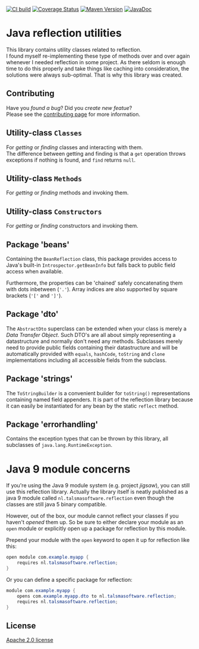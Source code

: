 [![CI build][ci-img]][ci]
[![Coverage Status][coveralls-img]][coveralls]
[![Maven Version][maven-img]][maven]
[![JavaDoc][javadoc-img]][javadoc]

# Java reflection utilities

This library contains utility classes related to reflection.  
I found myself re-implementing these type of methods over and over again 
whenever I needed reflection in some project.
As there seldom is enough time to do this properly and take things like caching
into consideration, the solutions were always sub-optimal.
That is why this library was created.

## Contributing

Have you _found a bug_? Did you _create new featue_?  
Please see the [contributing page](docs/CONTRIBUTING.md) for more information.

## Utility-class `Classes`

For _getting_ or _finding_ classes and interacting with them.  
The difference between getting and finding is that a `get` operation
throws exceptions if nothing is found, and `find` returns `null`.

## Utility-class `Methods`

For _getting_ or _finding_ methods and invoking them.

## Utility-class `Constructors`

For _getting_ or _finding_ constructors and invoking them.

## Package 'beans'

Containing the `BeanReflection` class, this package provides access to 
Java's built-in `Introspector.getBeanInfo` but falls back to public field access
when available.

Furthermore, the properties can be 'chained' safely concatenating them 
with dots inbetween (`'.'`). Array indices are also supported by square brackets (`'['` and `']'`).

## Package 'dto'

The `AbstractDto` superclass can be extended when your class is merely a *Data Transfer Object*.
Such DTO's are all about simply representing a datastructure and normally don't need any methods.
Subclasses merely need to provide public fields containing their datastructure
and will be automatically provided with `equals`, `hashCode`, `toString` and `clone`
implementations including all accessible fields from the subclass.

## Package 'strings'

The `ToStringBuilder` is a convenient builder for `toString()` representations 
containing named field appenders. It is part of the reflection library because 
it can easily be instantiated for any bean by the static `reflect` method.

## Package 'errorhandling'

Contains the exception types that can be thrown by this library,
all subclasses of `java.lang.RuntimeException`.

# Java 9 module concerns

If you're using the Java 9 module system (e.g. project _jigsaw_),
you can still use this reflection library. Actually the library itself is
neatly published as a java 9 module called `nl.talsmasoftware.reflection`
even though the classes are still java 5 binary compatible.

However, out of the box, our module cannot reflect your classes if you haven't _opened_ them up.
So be sure to either declare your module as an `open` module or explicitly open up a 
package for reflection by this module.

Prepend your module with the `open` keyword to open it up for reflection like this:
```java
open module com.example.myapp {
    requires nl.talsmasoftware.reflection;
}
```

Or you can define a specific package for reflection:
```java
module com.example.myapp {
    opens com.example.myapp.dto to nl.talsmasoftware.reflection;
    requires nl.talsmasoftware.reflection;
}
```

## License

[Apache 2.0 license](LICENSE)


  [ci-img]: https://github.com/talsma-ict/reflection/actions/workflows/ci-build.yml/badge.svg
  [ci]: https://github.com/talsma-ict/reflection/actions/workflows/ci-build.yml
  [maven-img]: https://img.shields.io/maven-central/v/nl.talsmasoftware/reflection
  [maven]: http://mvnrepository.com/artifact/nl.talsmasoftware/reflection
  [coveralls-img]: https://coveralls.io/repos/github/talsma-ict/reflection/badge.svg
  [coveralls]: https://coveralls.io/github/talsma-ict/reflection
  [javadoc-img]: https://www.javadoc.io/badge/nl.talsmasoftware/reflection.svg
  [javadoc]: https://www.javadoc.io/doc/nl.talsmasoftware/reflection 

